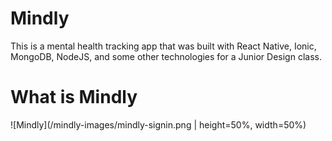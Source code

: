 # Mindly
This is a mental health tracking app that was built with React Native, Ionic, MongoDB, NodeJS, and some other technologies for a Junior Design class.

# What is Mindly
![Mindly](/mindly-images/mindly-signin.png | height=50%, width=50%)
